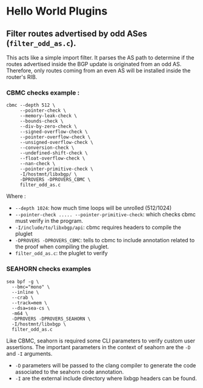 # Hello World Plugins

## Filter routes advertised by odd ASes (`filter_odd_as.c`).

This acts like a simple import filter. It parses the
AS path to determine if the routes advertised inside the
BGP update is originated from an odd AS. Therefore,
only routes coming from an even AS will be installed inside
the router's RIB.

### CBMC checks example :

```shell
cbmc --depth 512 \
     --pointer-check \
     --memory-leak-check \
     --bounds-check \
     --div-by-zero-check \
     --signed-overflow-check \
     --pointer-overflow-check \
     --unsigned-overflow-check \
     --conversion-check \
     --undefined-shift-check \
     --float-overflow-check \
     --nan-check \
     --pointer-primitive-check \
     -I/hostmnt/libxbgp/ \
     -DPROVERS -DPROVERS_CBMC \
     filter_odd_as.c
```

Where :
 - `--depth 1024`: how much time loops will be unrolled (512/1024)
 - `--pointer-check ..... --pointer-primitive-check`: which checks 
 cbmc must verify in the program.
 - `-I/include/to/libxbgp/api`: cbmc requires headers to compile the pluglet
 - `-DPROVERS -DPROVERS_CBMC`: tells to cbmc to include annotation related to the proof
 when compiling the pluglet.
 - `filter_odd_as.c`: the pluglet to verify

### SEAHORN checks examples

```shell
sea bpf -g \
  --bmc="mono" \
  --inline \
  --crab \
  --track=mem \
  --dsa=sea-cs \
  -m64 \
  -DPROVERS -DPROVERS_SEAHORN \
  -I/hostmnt/libxbgp \
  filter_odd_as.c
```

Like CBMC, seahorn is required some CLI parameters to verify custom user assertions.
The important parameters in the context of seahorn are the `-D` and `-I` arguments.
- `-D` parameters will be passed to the clang compiler to generate the code associated
to the seahorn code annotation.
- `-I` are the external include directory where lixbgp headers can be found.